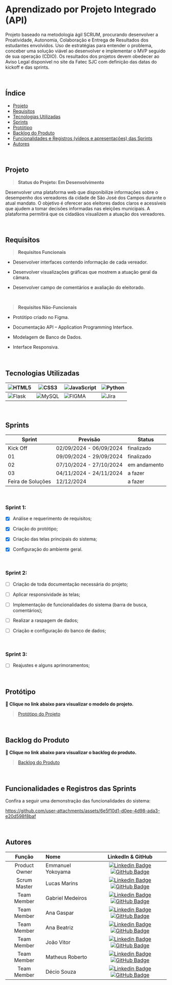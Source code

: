 # Aprendizado por Projeto Integrado (API) 

Projeto baseado na metodologia ágil SCRUM, procurando desenvolver a Proatividade, Autonomia, Colaboração e Entrega de Resultados dos estudantes envolvidos.
Uso de estratégias para entender o problema, conceber uma solução viável ao desenvolver e implementar o MVP seguido de sua operação (CDIO). 
Os resultados dos projetos devem obedecer ao Aviso Legal disponível no site da Fatec SJC com definição das datas do kickoff e das sprints.

<br>

## Índice
* [Projeto](#projeto)
* [Requisitos](#requisitos)
* [Tecnologias Utilizadas](#tecnologias-utilizadas)
* [Sprints](#sprints)
* [Protótipo](#protótipo)
* [Backlog do Produto](#backlog-do-produto)
* [Funcionalidades e Registros (vídeos e apresentações) das Sprints](#funcionalidades-e-registros-das-sprints)
* [Autores](#autores)

<br>

## Projeto
> **Status do Projeto: Em Desenvolvimento**
 
Desenvolver uma plataforma web que disponibilize informações sobre o desempenho dos vereadores da cidade de São José dos Campos durante o atual mandato. O objetivo é oferecer aos eleitores dados claros e acessíveis que ajudem a tomar decisões informadas nas eleições municipais. A plataforma permitirá que os cidadãos visualizem a atuação dos vereadores.
 
<br>
 
## Requisitos
> **Requisitos Funcionais**

* Desenvolver interfaces contendo informação de cada vereador. 

* Desenvolver visualizações gráficas que mostrem a atuação geral da câmara.

* Desenvolver campo de comentários e avaliação do eleitorado.
 
<br>
 
> **Requisitos Não-Funcionais**

* Protótipo criado no Figma.

* Documentação API – Application Programming Interface.

* Modelagem de Banco de Dados.

* Interface Responsiva.
 
<br>
 
## Tecnologias Utilizadas
 
| ![HTML5](https://img.shields.io/badge/HTML5-E34F26?style=for-the-badge&logo=html5&logoColor=white) | ![CSS3](https://img.shields.io/badge/CSS3-1572B6?style=for-the-badge&logo=css3&logoColor=white) | ![JavaScript](https://img.shields.io/badge/JavaScript-F7DF1E?style=for-the-badge&logo=javascript&logoColor=black) | ![Python](https://img.shields.io/badge/python-3670A0?style=for-the-badge&logo=python&logoColor=ffdd54) |
| --- | --- | --- | --- |
| ![Flask](https://img.shields.io/badge/flask-%23000.svg?style=for-the-badge&logo=flask&logoColor=white) | ![MySQL](https://img.shields.io/badge/mysql-4479A1.svg?style=for-the-badge&logo=mysql&logoColor=white) | ![FIGMA](https://img.shields.io/badge/Figma-0D1117?style=for-the-badge&logo=figma) | ![Jira](https://img.shields.io/badge/jira-%230A0FFF.svg?style=for-the-badge&logo=jira&logoColor=white) |
 
<br>
 
## Sprints
 
Sprint | Previsão | Status|
|------|--------|------|
|Kick Off | 02/09/2024 - 06/09/2024 |finalizado|
|01 | 09/09/2024 - 29/09/2024 |finalizado|
|02|  07/10/2024 - 27/10/2024 |em andamento|
|03| 04/11/2024 - 24/11/2024 |a fazer|
|Feira de Soluções| 12/12/2024 |a fazer|
 
<br>
 
### Sprint 1:

- [x] Análise e requerimento de requisitos;

- [x] Criação do protótipo;

- [x] Criação das telas principais do sistema;
      
- [x] Configuração do ambiente geral.

<br>
 
### Sprint 2:

- [ ] Criação de toda documentação necessária do projeto;

- [ ] Aplicar responsividade às telas;

- [ ] Implementação de funcionalidades do sistema (barra de busca, comentários); 

- [ ] Realizar a raspagem de dados;

- [ ] Criação e configuração do banco de dados;

<br>

### Sprint 3:

- [ ] Reajustes e alguns aprimoramentos;
 
<br>

## Protótipo
**:link: Clique no link abaixo para visualizar o modelo do projeto.**  
> [Protótipo do Projeto](https://www.figma.com/design/75zFqMGWcZlj7JWskOkAoZ/Prot%C3%B3tipo-API?node-id=0-1&node-type=canvas&t=gyVSh7zrezDvNxOd-0)

<br>

## Backlog do Produto
**:link: Clique no link abaixo para visualizar o backlog do produto.**  
> [Backlog do Produto](https://docs.google.com/spreadsheets/d/1GGyWTlDJbr3FQQHrF86TRRULOvAlcv2O_oML9wXXxIM/edit?gid=0#gid=0)

<br>

## Funcionalidades e Registros das Sprints

Confira a seguir uma demonstração das funcionalidades do sistema:

https://github.com/user-attachments/assets/6e5f10d1-d0ee-4d98-ada3-e20d598f8baf

<br>

## Autores
|    Função     | Nome                                  |                                                                                                                                                      LinkedIn & GitHub                                                                                                                                                      |
| :-----------: | :------------------------------------ | :-------------------------------------------------------------------------------------------------------------------------------------------------------------------------------------------------------------------------------------------------------------------------------------------------------------------------: |
| Product Owner |   Emmanuel Yokoyama         |     [![Linkedin Badge](https://img.shields.io/badge/Linkedin-blue?style=flat-square&logo=Linkedin&logoColor=white)](https://www.linkedin.com/in/emmanuelyokoyama/) [![GitHub Badge](https://img.shields.io/badge/GitHub-111217?style=flat-square&logo=github&logoColor=white)](https://github.com/EmmanuelJYokoyama)              |
| Scrum Master  | Lucas Marins |      [![Linkedin Badge](https://img.shields.io/badge/Linkedin-blue?style=flat-square&logo=Linkedin&logoColor=white)](https://www.linkedin.com/in/nome_aqui/) [![GitHub Badge](https://img.shields.io/badge/GitHub-111217?style=flat-square&logo=github&logoColor=white)](https://github.com/lucasMarinsSantos)     |
| Team Member   | Gabriel Medeiros |         [![Linkedin Badge](https://img.shields.io/badge/Linkedin-blue?style=flat-square&logo=Linkedin&logoColor=white)](https://www.linkedin.com/in/gabriel-medeiros-516ab3325/) [![GitHub Badge](https://img.shields.io/badge/GitHub-111217?style=flat-square&logo=github&logoColor=white)](https://github.com/gbmedeiros00)        |
|  Team Member  | Ana Gaspar |         [![Linkedin Badge](https://img.shields.io/badge/Linkedin-blue?style=flat-square&logo=Linkedin&logoColor=white)](https://www.linkedin.com/in/ana-gaspar-957775325/) [![GitHub Badge](https://img.shields.io/badge/GitHub-111217?style=flat-square&logo=github&logoColor=white)](https://github.com/anajgaspar)        |
|  Team Member  | Ana Beatriz |   [![Linkedin Badge](https://img.shields.io/badge/Linkedin-blue?style=flat-square&logo=Linkedin&logoColor=white)](https://www.linkedin.com/in/abeatrizcoelho/) [![GitHub Badge](https://img.shields.io/badge/GitHub-111217?style=flat-square&logo=github&logoColor=white)](https://github.com/abeatrizdscoelho)   |
|  Team Member  | João Vitor |           [![Linkedin Badge](https://img.shields.io/badge/Linkedin-blue?style=flat-square&logo=Linkedin&logoColor=white)](https://www.linkedin.com/in/jo%C3%A3o-vitor-ven%C3%A2ncio-da-silva-b0239819b?utm_source=share&utm_campaign=share_via&utm_content=profile&utm_medium=android_app) [![GitHub Badge](https://img.shields.io/badge/GitHub-111217?style=flat-square&logo=github&logoColor=white)](https://github.com/joaovvsilva)          |
|  Team Member  | Matheus Roberto |           [![Linkedin Badge](https://img.shields.io/badge/Linkedin-blue?style=flat-square&logo=Linkedin&logoColor=white)](https://www.linkedin.com/in/gioliveirass) [![GitHub Badge](https://img.shields.io/badge/GitHub-111217?style=flat-square&logo=github&logoColor=white)](https://github.com/Matheus-Roberto-Castro)          |
|  Team Member  | Décio Souza |           [![Linkedin Badge](https://img.shields.io/badge/Linkedin-blue?style=flat-square&logo=Linkedin&logoColor=white)](https://www.linkedin.com/in/decio-souza-ba0740328/) [![GitHub Badge](https://img.shields.io/badge/GitHub-111217?style=flat-square&logo=github&logoColor=white)](https://github.com/Deciosouza)          |
